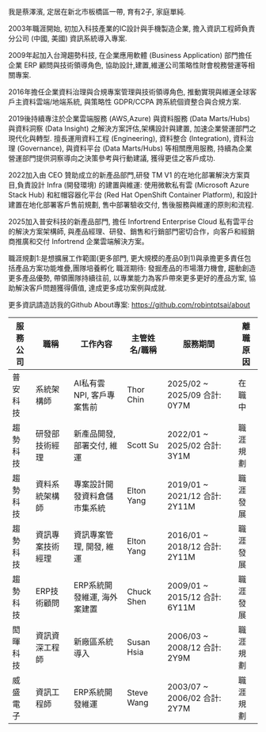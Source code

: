 
我是蔡澤濱, 定居在新北市板橋區一帶, 育有2子, 家庭單純.

2003年職涯開始, 初加入科技產業的IC設計與手機製造企業, 擔入資訊工程師負責分公司 (中國, 美國) 資訊系統導入專案.

2009年起加入台灣趨勢科技, 在企業應用軟體 (Business Application) 部門擔任企業 ERP 顧問與技術領導角色, 協助設計,建置,維運公司策略性財會稅務營運等相關專案.

2016年擔任企業資料治理與合規專案管理與技術領導角色, 推動實現與維運全球客戶主資料雲端/地端系統, 與策略性 GDPR/CCPA 跨系統個資整合與合規方案.

2019後持續專注於企業雲端服務 (AWS,Azure) 與資料服務 (Data Marts/Hubs) 與資料洞察 (Data Insight) 之解決方案評估,架構設計與建置, 加速企業營運部門之現代化與轉型. 擅長運用資料工程 (Engineering), 資料整合 (Integration), 資料治理 (Governance), 與資料平台 (Data Marts/Hubs) 等相關應用服務, 持續為企業營運部門提供洞察導向之決策參考與行動建議, 獲得更佳之客戶成功.

2022加入由 CEO 贊助成立的新產品部門,研發 TM V1 的在地化部署解決方案頁目,負責設計 Infra (開發環境) 的建置與維運: 使用微軟私有雲 (Microsoft Azure Stack Hub) 和紅帽容器化平台 (Red Hat OpenShift Container Platform), 和設計建置在地化部署客戶售前規劃, 售中部署驗收交付, 售後服務與維運的原則和流程.

2025加入普安科技的新產品部門, 擔任 Infortrend Enterprise Cloud 私有雲平台的解決方案架構師, 與產品經理、研發、銷售和行銷部門密切合作，向客戶和經銷商推廣和交付 Infortrend 企業雲端解決方案。

職涯規劃1:是想擴展工作範圍(更多部門, 更大規模的產品0到1)與承擔更多責任包括產品方案功能堆疊,團隊培養孵化 
職涯期待: 發掘產品的市場潛力機會, 趨動創造更多產品優勢, 帶領團隊持續往前, 以專業能力為客戶帶來更多更好的產品方案, 協助解決客戶問題獲得價值, 達成更多成功案例與成就.

更多資訊請造訪我的Github About專案: https://github.com/robintptsai/about


| 服務公司   | 職稱               | 工作內容                                 | 主管姓名/職稱   | 服務期間                              | 離職原因     |
|------------|--------------------|------------------------------------------|----------------|----------------------------------------|--------------|
| 普安科技   | 系統架構師         | AI私有雲NPI, 客戶專案售前                | Thor Chin     | 2025/02 ~ 2025/09 合計: 0Y7M            | 在職中       |
| 趨勢科技   | 研發部技術經理     | 新產品開發, 部署交付, 維運               | Scott Su      | 2022/01 ~ 2025/02 合計: 3Y1M            | 職涯規劃     |
| 趨勢科技   | 資料系統架構師     | 專案設計開發資料倉儲市集系統            | Elton Yang    | 2019/01 ~ 2021/12 合計: 2Y11M           | 職涯發展     |
| 趨勢科技   | 資訊專案技術經理   | 資訊專案管理, 開發, 維運                 | Elton Yang    | 2016/01 ~ 2018/12 合計: 2Y11M           | 職涯發展     |
| 趨勢科技   | ERP技術顧問        | ERP系統開發維運, 海外案建置              | Chuck Shen    | 2009/01 ~ 2015/12 合計: 6Y11M           | 職涯發展     |
| 閎暉科技   | 資訊資深工程師     | 新廠區系統導入                           | Susan Hsia    | 2006/03 ~ 2008/12 合計: 2Y9M            | 職涯規劃     |
| 威盛電子   | 資訊工程師         | ERP系統開發維運                         | Steve Wang    | 2003/07 ~ 2006/02 合計: 2Y7M            | 職涯規劃     |



